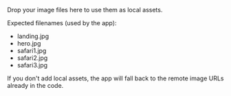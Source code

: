 Drop your image files here to use them as local assets.

Expected filenames (used by the app):

- landing.jpg
- hero.jpg
- safari1.jpg
- safari2.jpg
- safari3.jpg

If you don't add local assets, the app will fall back to the remote image URLs already in the code.
